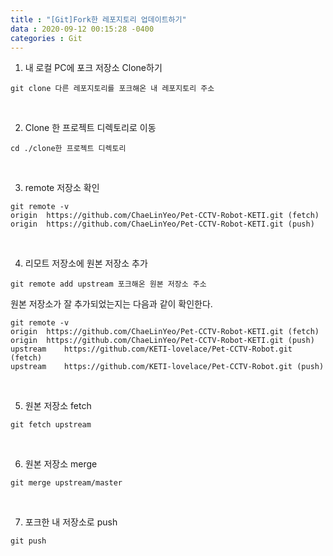 ```yaml
---
title : "[Git]Fork한 레포지토리 업데이트하기"
data : 2020-09-12 00:15:28 -0400
categories : Git
---
```

1. 내 로컬 PC에 포크 저장소 Clone하기
```
git clone 다른 레포지토리를 포크해온 내 레포지토리 주소
```
<br>

2. Clone 한 프로젝트 디렉토리로 이동
```
cd ./clone한 프로젝트 디렉토리
```
<br>

3. remote 저장소 확인
```
git remote -v
origin	https://github.com/ChaeLinYeo/Pet-CCTV-Robot-KETI.git (fetch)
origin	https://github.com/ChaeLinYeo/Pet-CCTV-Robot-KETI.git (push)
```
<br>

4. 리모트 저장소에 원본 저장소 추가
```
git remote add upstream 포크해온 원본 저장소 주소
```
원본 저장소가 잘 추가되었는지는 다음과 같이 확인한다.<br>
```
git remote -v
origin	https://github.com/ChaeLinYeo/Pet-CCTV-Robot-KETI.git (fetch)
origin	https://github.com/ChaeLinYeo/Pet-CCTV-Robot-KETI.git (push)
upstream	https://github.com/KETI-lovelace/Pet-CCTV-Robot.git (fetch)
upstream	https://github.com/KETI-lovelace/Pet-CCTV-Robot.git (push)
```
<br>

5. 원본 저장소 fetch
```
git fetch upstream
```
<br>

6. 원본 저장소 merge
```
git merge upstream/master
```
<br>

7. 포크한 내 저장소로 push
```
git push
```